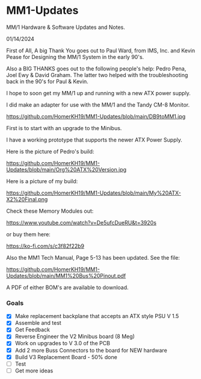 # MM1-Updates

MM/1 Hardware & Software Updates and Notes.

01/14/2024

First of All, A big Thank You goes out to Paul Ward, from IMS, Inc. and Kevin Pease for Designing the MM/1 System in the early 90's.

Also a BIG THANKS goes out to the following people's help: Pedro Pena, Joel Ewy & David Graham.
The latter two helped with the troubleshooting back in the 90's for Paul & Kevin.

I hope to soon get my MM/1 up and running with a new ATX power supply.

I did make an adapter for use with the MM/1 and the Tandy CM-8 Monitor.

https://github.com/HomerKH19/MM1-Updates/blob/main/DB9toMM1.jpg

First is to start with an upgrade to the Minibus.

I have a working prototype that supports the newer ATX Power Supply.

Here is the picture of Pedro's build:

https://github.com/HomerKH19/MM1-Updates/blob/main/Org%20ATX%20Version.jpg

Here is a picture of my build:

https://github.com/HomerKH19/MM1-Updates/blob/main/My%20ATX-X2%20Final.png

Check these Memory Modules out:

https://www.youtube.com/watch?v=De5ufcDueRU&t=3920s

or buy them here:

https://ko-fi.com/s/c3f82f22b9

Also the MM1 Tech Manual, Page 5-13 has been updated.
See the file:

https://github.com/HomerKH19/MM1-Updates/blob/main/MM1%20Bus%20Pinout.pdf

A PDF of either BOM's are available to download.

### Goals
- [X] Make replacement backplane that accepts an ATX style PSU V 1.5
- [X] Assemble and test
- [X] Get Feedback
- [X] Reverse Engineer the V2 Minibus board (8 Meg)
- [X] Work on upgrades to V 3.0 of the PCB
- [X] Add 2 more Buss Connectors to the board for NEW hardware
- [X] Build V3 Replacement Board - 50% done
- [ ] Test
- [ ] Get more ideas
